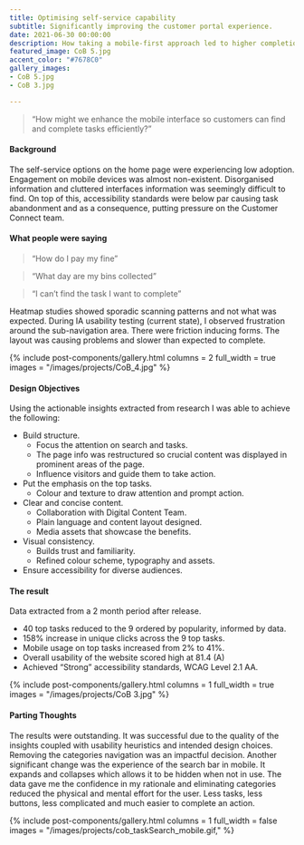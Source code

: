 ```yaml
---
title: Optimising self-service capability
subtitle: Significantly improving the customer portal experience.
date: 2021-06-30 00:00:00
description: How taking a mobile-first approach led to higher completion rates and a huge spike in mobile phone users.
featured_image: CoB 5.jpg
accent_color: "#7678C0"
gallery_images:
- CoB 5.jpg
- CoB 3.jpg

---
```


> “How might we enhance the mobile interface so customers can find and complete tasks efficiently?”

#### Background
The self-service options on the home page were experiencing low adoption. Engagement on mobile devices was almost non-existent. Disorganised information and cluttered interfaces information was seemingly difficult to find. On top of this, accessibility standards were below par causing task abandonment and as a consequence, putting pressure on the Customer Connect team.

#### What people were saying

> “How do I pay my fine”

> “What day are my bins collected”

> “I can’t find the task I want to complete”

Heatmap studies showed sporadic scanning patterns and not what was expected. During IA usability testing (current state), I observed frustration around the sub-navigation area. There were friction inducing forms. The layout was causing problems and slower than expected to complete.

{% include post-components/gallery.html
columns = 2
full_width = true
images = "/images/projects/CoB_4.jpg"
%}

#### Design Objectives
Using the actionable insights extracted from research I was able to achieve the following:

* Build structure.
	* Focus the attention on search and tasks.
	* The page info was restructured so crucial content was displayed in prominent areas of the page.
	* Influence visitors and guide them to take action.
* Put the emphasis on the top tasks.
	* Colour and texture to draw attention and prompt action.
* Clear and concise content.
	* Collaboration with Digital Content Team.
	* Plain language and content layout designed.
	* Media assets that showcase the benefits.
* Visual consistency.
	* Builds trust and familiarity.
	* Refined colour scheme, typography and assets.
* Ensure accessibility for diverse audiences.

#### The result
Data extracted from a 2 month period after release.

* 40 top tasks reduced to the 9 ordered by popularity, informed by data.
* 158% increase in unique clicks across the 9 top tasks.
* Mobile usage on top tasks increased from 2% to 41%.
* Overall usability of the website scored high at 81.4 (A)
* Achieved “Strong” accessibility standards, WCAG Level 2.1 AA.

{% include post-components/gallery.html
columns = 1
full_width = true
images = "/images/projects/CoB 3.jpg"
%}

#### Parting Thoughts
The results were outstanding. It was successful due to the quality of the insights coupled with usability heuristics and intended design choices. Removing the categories navigation was an impactful decision. Another significant change was the experience of the search bar in mobile. It expands and collapses which allows it to be hidden when not in use. The data gave me the confidence in my rationale and eliminating categories reduced the physical and mental effort for the user. Less tasks, less buttons, less complicated and much easier to complete an action.

{% include post-components/gallery.html
columns = 1
full_width = false
images = "/images/projects/cob_taskSearch_mobile.gif,"
%}
